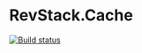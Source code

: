 # RevStack.Cache

[![Build status](https://ci.appveyor.com/api/projects/status/ridargou0biqy86g?svg=true)](https://ci.appveyor.com/project/tachyon1337/cache)